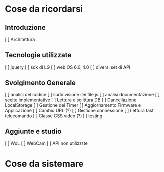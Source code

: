# Cose da ricordarsi

## Introduzione
[ ] Architettura

## Tecnologie utilizzate
[ ] jquery 
[ ] sdk di LG
[ ] web OS 6.0, 4.0
[ ] diversi set di API

## Svolgimento Generale
[ ] analisi del codice
    [ ] suddivisione dei file js
[ ] analisi documentazione
[ ] scelte implementative
    [ ] Lettura e scrittura DB
    [ ] Cancellazione LocalStorage
    [ ] Gestione dei Timer
    [ ] Aggiornamento Firmware e Applicazione
    [ ] Cambio URL (?)
    [ ] Gestione connessione
    [ ] Lettura tasti telecomando
    [ ] Classe CSS video (?)
[ ] testing

## Aggiunte e studio
 [ ] WoL
 [ ] WebCam
 [ ] API non utilizzate

# Cose da sistemare
